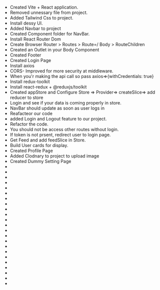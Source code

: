 - Created Vite + React application.
- Removed unnessary file from project.
- Added Tailwind Css to project.
- Install dessy UI.
- Added Navbar to project
- Created Component folder for NavBar.
- Install React Router Dom
- Create Browser Router > Routes > Route=/ Body > RouteChildren
- Created an Outlet in your Body Component
- Created Footer
- Created Login Page
- Install axios
- CORS- Improved for more security at middleware.
- When you'r making the api call so pass axios=>{withCredentials: true}
- Install redux-toolkit
- Install react-redux + @reduxjs/toolkit
- Created appStore and Configure Store => Provider=> createSlice=> add reducer to store
- Login and see if your data is coming properly in store.
- NavBar should update as soon as user logs in
- Reafacteor our code
- added Login and Logout feature to our project.
- Refactor the code.
- You should not be access other routes without login.
- If token is not prsent, redirect user to login page.
- Get Feed and add feedSlice in Store.
- Build User cards for display.
- Created Profile Page
- Added Clodnary to project to upload image
- Created Dummy Setting Page
-
-
-
-
-
-
-
-
-
-
-
-
-
-
-
-
-
-
-
-
-
-
-
